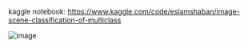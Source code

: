 kaggle notebook:
https://www.kaggle.com/code/eslamshaban/image-scene-classification-of-multiclass

![image](https://github.com/Eslam-shaban/Data-Science-and-Analysis-Projects/assets/73853163/c9143071-18ae-43ee-81e8-94d5901f970a)
